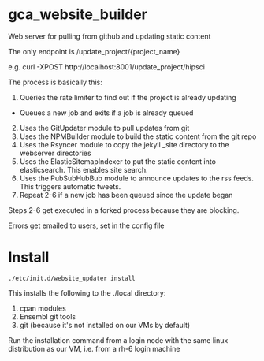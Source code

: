 gca_website_builder
=================

Web server for pulling from github and updating static content

The only endpoint is /update_project/{project_name}

e.g. curl -XPOST http://localhost:8001/update_project/hipsci

The process is basically this:

1. Queries the rate limiter to find out if the project is already updating
  * Queues a new job and exits if a job is already queued
2. Uses the GitUpdater module to pull updates from git
3. Uses the NPMBuilder module to build the static content from the git repo
4. Uses the Rsyncer module to copy the jekyll _site directory to the webserver directories
5. Uses the ElasticSitemapIndexer to put the static content into elasticsearch. This enables site search.
6. Uses the PubSubHubBub module to announce updates to the rss feeds. This triggers automatic tweets.
7. Repeat 2-6 if a new job has been queued since the update began

Steps 2-6 get executed in a forked process because they are blocking.

Errors get emailed to users, set in the config file

Install
=======

    ./etc/init.d/website_updater install
 
This installs the following to the ./local directory:
 
1. cpan modules
2. Ensembl git tools
3. git (because it's not installed on our VMs by default)

Run the installation command from a login node with the same linux distribution as our VM, i.e. from a rh-6 login machine
